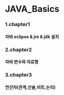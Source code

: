# JAVA_Basics

###  1.chapter1 
#### 자바 eclipse & jre & jdk 설치
###  2.chapter2
#### 자바 변수와 자료형
###  3.chapter3
#### 연산자(관계,산술,비트,논리)
